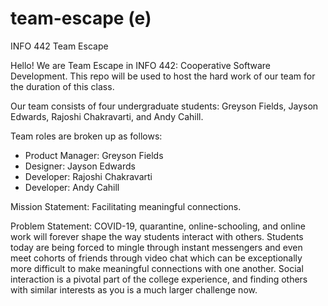 # team-escape (e)
INFO 442 Team Escape

Hello! We are Team Escape in INFO 442: Cooperative Software Development. This repo will be used to host the hard work of our team for the duration of this class.

Our team consists of four undergraduate students: Greyson Fields, Jayson Edwards, Rajoshi Chakravarti, and Andy Cahill.

Team roles are broken up as follows:
- Product Manager: Greyson Fields
- Designer: Jayson Edwards
- Developer: Rajoshi Chakravarti
- Developer: Andy Cahill

Mission Statement: Facilitating meaningful connections.

Problem Statement: COVID-19, quarantine, online-schooling, and online work will forever shape the way students interact with others. Students today are being forced to mingle through instant messengers and even meet cohorts of friends through video chat which can be exceptionally more difficult to make meaningful connections with one another. Social interaction is a pivotal part of the college experience, and finding others with similar interests as you is a much larger challenge now.

